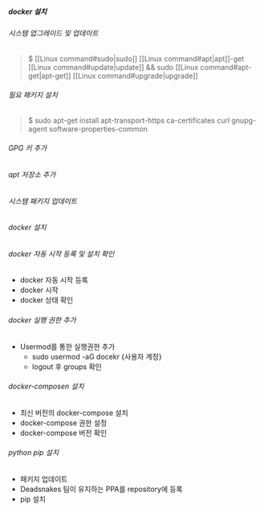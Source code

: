 
##### docker 설치

###### 시스템 업그레이드 및 업데이트

> $ [[Linux command#sudo|sudo]] [[Linux command#apt|apt]]-get [[Linux command#update|update]] && sudo [[Linux command#apt-get|apt-get]] [[Linux command#upgrade|upgrade]]


###### 필요 패키지 설치

> $ sudo apt-get install apt-transport-https ca-certificates curl gnupg-agent software-properties-common

###### GPG 키 추가

###### apt 저장소 추가

###### 시스템 패키지 업데이트

###### docker 설치

###### docker 자동 시작 등록 및 설치 확인

- docker 자동 시작 등록
- docker 시작
- docker 상태 확인
###### docker 실행 권한 추가

- Usermod를 통한 실행권한 추가
	- sudo usermod -aG docekr {사용자 계정}
	- logout 후 groups 확인

###### docker-composen 설치

- 최신 버전의 docker-compose 설치
- docker-compose 권한 설정
- docker-compose 버전 확인

###### python pip 설치

- 패키지 업데이트
- Deadsnakes 팀이 유지하는 PPA를 repository에 등록
- pip 설치
